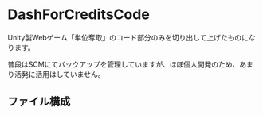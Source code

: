# DashForCreditsCode
Unity製Webゲーム「単位奪取」のコード部分のみを切り出して上げたものになります。

普段はSCMにてバックアップを管理していますが、ほぼ個人開発のため、あまり活発に活用はしていません。

## ファイル構成
